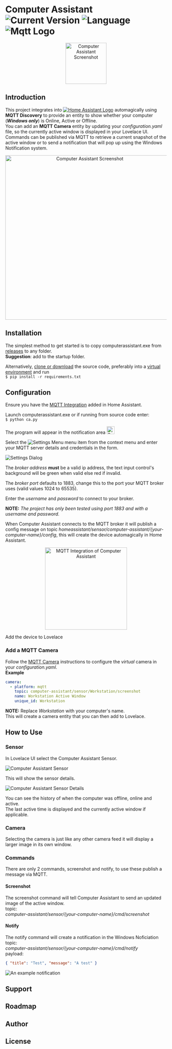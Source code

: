 # Computer Assistant ![Current Version](https://img.shields.io/badge/version-0.1.0-blue.svg) ![Language](https://img.shields.io/badge/Python-3.8.8-blue) ![Mqtt Logo](https://img.shields.io/static/v1?label=&message=MQTT&color=blueviolet&logo=eclipse-mosquitto)

<p align=center>
<img src="./images/computer-assistant-icon.png" alt="Computer Assistant Screenshot" height="128">
<p>

## Introduction

This project integrates into [![Home Assistant Logo](https://img.shields.io/static/v1?label=&message=Home%20Assistant&color=41bdf5&logo=home-assistant&logoColor=white)](https://www.home-assistant.io/) automagically using **MQTT Discovery** to provide an entity to show whether your computer (**_Windows only_**) is Online, Active or Offline.  
You can add an **MQTT Camera** entity by updating your _configuration.yaml_ file, so the currently active window is displayed in your Lovelace UI.  
Commands can be published via MQTT to retrieve a current snapshot of the active window or to send a notification that will pop up using the Windows Notification system.

<p align=center>
<img src="./github_images/computer-assistant-snapshot.png" alt="Computer Assistant Screenshot" height="512">
<p>

## Installation

The simplest method to get started is to copy computerassistant.exe from [releases](https://github.com/malcolmcdixon/computerassistant/releases) to any folder.  
**Suggestion**: add to the startup folder.

Alternatively, [clone or download](https://docs.github.com/en/github/getting-started-with-github/getting-changes-from-a-remote-repository#cloning-a-repository) the source code, preferably into a [virtual environment](https://docs.python.org/3/library/venv.html) and run  
`$ pip install -r requirements.txt`

## Configuration

Ensure you have the [MQTT Integration](https://www.home-assistant.io/integrations/mqtt) added in Home Assistant.

Launch computerassistant.exe or if running from source code enter:  
`$ python ca.py`

The program will appear in the notification area <img src="./images/computer-assistant-icon.png" alt="Computer Assistant Logo" height="24">

Select the <img src="./github_images/settings_menu.png" alt="Settings Menu"> menu item from the context menu and enter your MQTT server details and credentials in the form.

<img src="./github_images/settings.png" alt="Settings Dialog">

The _broker address_ **must** be a valid ip address, the text input control's background will be green when valid else red if invalid.

The _broker port_ defaults to 1883, change this to the port your MQTT broker uses (valid values 1024 to 65535).

Enter the _username_ and _password_ to connect to your broker.

**NOTE:** _The project has only been tested using port 1883 and with a username and password._

When Computer Assistant connects to the MQTT broker it will publish a config message on topic _homeassistant/sensor/computer-assistant/{your-computer-name}/config_, this will create the device automagically in Home Assistant.

<p align=center>
<img src="./github_images/mqtt-integration.png" alt="MQTT Integration of Computer Assistant" height="256">
<p>

Add the device to Lovelace

### Add a MQTT Camera

Follow the [MQTT Camera](https://www.home-assistant.io/integrations/camera.mqtt/) instructions to configure the _virtual_ camera in your _configuration.yaml_.  
**Example**

```yaml
camera:
  - platform: mqtt
    topic: computer-assistant/sensor/Workstation/screenshot
    name: Workstation Active Window
    unique_id: Workstation
```

**NOTE:** Replace _Workstation_ with your computer's name.  
This will create a camera entity that you can then add to Lovelace.

## How to Use

### Sensor

In Lovelace UI select the Computer Assistant Sensor.

<img src="./github_images/computer-assistant-sensor.png" alt="Computer Assistant Sensor">

This will show the sensor details.

<img src="./github_images/computer-assistant-sensor-detail.png" alt="Computer Assistant Sensor Details">

You can see the history of when the computer was offline, online and active.  
The last active time is displayed and the currently active window if applicable.

### Camera

Selecting the camera is just like any other camera feed it will display a larger image in its own window.

### Commands

There are only 2 commands, screenshot and notify, to use these publish a message via MQTT.

#### Screenshot

The screenshot command will tell Computer Assistant to send an updated image of the active window.  
topic:  
_computer-assistant/sensor/{your-computer-name}/cmd/screenshot_

#### Notify

The notify command will create a notification in the Windows Noficiation
topic:  
_computer-assistant/sensor/{your-computer-name}/cmd/notify_  
payload:

```json
{ "title": "Test", "message": "A test" }
```

<img src="./github_images/notification.png" alt="An example notification">

## Support

## Roadmap

## Author

## License
